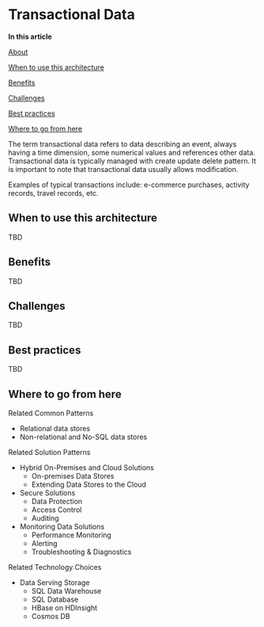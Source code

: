 # Transactional Data 

**In this article**

[About]()

[When to use this architecture](#whentouse)

[Benefits]()

[Challenges]()

[Best practices]()

[Where to go from here]()

The term transactional data refers to data describing an event, always having a time dimension, some numerical values and references other data. Transactional data is typically managed with create update delete pattern. It is important to note that transactional data usually allows modification. 

Examples of typical transactions include: e-commerce purchases, activity records, travel records, etc. 

## <a name="whentouse"></a>When to use this architecture
TBD

## Benefits
TBD

## Challenges
TBD

## Best practices
TBD

## Where to go from here
Related Common Patterns
- Relational data stores
- Non-relational and No-SQL data stores

Related Solution Patterns
- Hybrid On-Premises and Cloud Solutions
    - On-premises Data Stores
    - Extending Data Stores to the Cloud
- Secure Solutions
    - Data Protection
    - Access Control
    - Auditing
- Monitoring Data Solutions
    - Performance Monitoring
    - Alerting
    - Troubleshooting & Diagnostics

Related Technology Choices
- Data Serving Storage
    - SQL Data Warehouse
    - SQL Database
    - HBase on HDInsight
    - Cosmos DB
